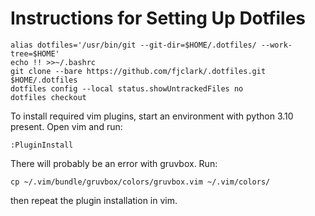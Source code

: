 # Instructions for Setting Up Dotfiles

```
alias dotfiles='/usr/bin/git --git-dir=$HOME/.dotfiles/ --work-tree=$HOME'
echo !! >>~/.bashrc
git clone --bare https://github.com/fjclark/.dotfiles.git $HOME/.dotfiles
dotfiles config --local status.showUntrackedFiles no
dotfiles checkout
```

To install required vim plugins, start an environment with python 3.10 present.
Open vim and run:
```
:PluginInstall
```

There will probably be an error with gruvbox. Run:
```
cp ~/.vim/bundle/gruvbox/colors/gruvbox.vim ~/.vim/colors/
```
then repeat the plugin installation in vim.
